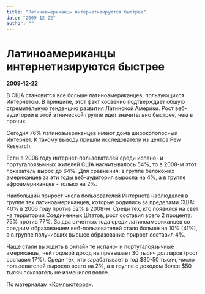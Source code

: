 ```yaml
---
title: "Латиноамериканцы интернетизируются быстрее"
date: "2009-12-22"
author: ""
---
```


# Латиноамериканцы интернетизируются быстрее

**2009-12-22** 

В США становится все больше латиноамериканцев, пользующихся Интернетом. В принципе, этот факт косвенно подтверждает общую стремительную тенденцию развития Латинской Америки. Рост веб-аудитории в этой этнической группе идет значительно быстрее, чем в прочих.

Сегодня 76% латиноамериканцев имеют дома широкополосный Интернет. К такому выводу пришли исследователи из центра Pew Research.

Если в 2006 году интернет-пользователей среди испано- и португалоязычных жителей США насчитывалось 54%, то в 2008-м этот показатель вырос до 64%. Для сравнения: в группе белокожих американцев за эти годы веб-аудитория выросла на 4%, а в группе афроамериканцев - только на 2%.

Наибольший прирост числа пользователей Интернета наблюдался в группе тех латиноамериканцев, которые родились за пределами США: 40% в 2006 году против 52% в 2008-м. Среди тех, кто появился на свет на территории Соединенных Штатов, рост составил всего 2 процента: 75% против 77%. За два отчетных года среди латиноамериканцев со средним образованием веб-пользователей стало больше на 10% (41%), а в группе получивших высшее образование прирост составил 4%.

Чаще стали выходить в онлайн те испано- и португалоязычные американцы, чей годовой доход не превышает 30 тысяч долларов (рост составил 17%). Среди тех, кто зарабатывает в год $30-50 тысяч, число пользователей выросло всего на 2%, а в группе с доходом более $50 тысяч показатель не изменился вовсе.

По материалам [«Компьютерра»](http://net.compulenta.ru/490240/).